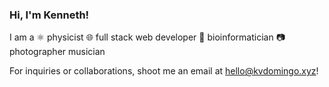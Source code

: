 ### Hi, I'm Kenneth!

I am a
⚛ physicist
🌐 full stack web developer
🧬 bioinformatician
📷 photographer
musician

For inquiries or collaborations, shoot me an email at hello@kvdomingo.xyz!
